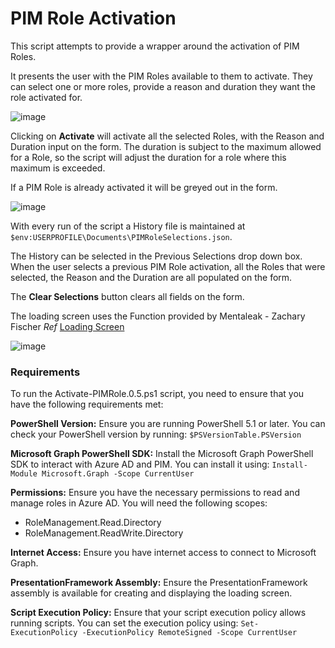 # PIM Role Activation

This script attempts to provide a wrapper around the activation of PIM Roles.

It presents the user with the PIM Roles available to them to activate. They can select one
or more roles, provide a reason and duration they want the role activated for.

![image](https://github.com/user-attachments/assets/eeb05df7-fe2a-42e0-8362-f2ab44e4f294)

Clicking on **Activate** will activate all the selected Roles, with the Reason and Duration
input on the form.
The duration is subject to the maximum allowed for a Role, so the script will adjust the
duration for a role where this maximum is exceeded.

If a PIM Role is already activated it will be greyed out in the form.

![image](https://github.com/user-attachments/assets/a5b98fc2-f91e-4fa5-ba41-d4fd270a8c0b)

With every run of the script a History file is maintained at `$env:USERPROFILE\Documents\PIMRoleSelections.json`.

The History can be selected in the Previous Selections drop down box. When the user selects
a previous PIM Role activation, all the Roles that were selected, the Reason and the Duration
are all populated on the form.

The **Clear Selections** button clears all fields on the form.

The loading screen uses the Function provided by Mentaleak - Zachary Fischer
*Ref* [Loading Screen](https://github.com/VitalProject/Show-LoadingScreen)

![image](https://github.com/user-attachments/assets/7342f876-1e24-4501-a9ba-bb822f1c70ec)

### Requirements

To run the Activate-PIMRole.0.5.ps1 script, you need to ensure that you have the following requirements met:

**PowerShell Version:** Ensure you are running PowerShell 5.1 or later.
You can check your PowerShell version by running:
`$PSVersionTable.PSVersion`

**Microsoft Graph PowerShell SDK:** Install the Microsoft Graph PowerShell SDK to interact with Azure AD and PIM.
You can install it using:
`Install-Module Microsoft.Graph -Scope CurrentUser`

**Permissions:** Ensure you have the necessary permissions to read and manage roles in Azure AD.
You will need the following scopes:
- RoleManagement.Read.Directory
- RoleManagement.ReadWrite.Directory

**Internet Access:** Ensure you have internet access to connect to Microsoft Graph.

**PresentationFramework Assembly:** Ensure the PresentationFramework assembly is available for creating and displaying the loading screen.

**Script Execution Policy:**
Ensure that your script execution policy allows running scripts. You can set the execution policy using:
`Set-ExecutionPolicy -ExecutionPolicy RemoteSigned -Scope CurrentUser` 
